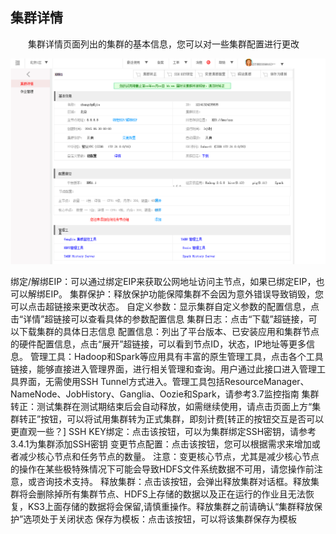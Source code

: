 ## 集群详情

　　集群详情页面列出的集群的基本信息，您可以对一些集群配置进行更改

![集群详情](./images/jiqxq.png)

绑定/解绑EIP：可以通过绑定EIP来获取公网地址访问主节点，如果已绑定EIP，也可以解绑EIP。
集群保护：释放保护功能保障集群不会因为意外错误导致销毁，您可以点击超链接来更改状态。
自定义参数：显示集群自定义参数的配置信息，点击“详情”超链接可以查看具体的参数配置信息
集群日志：点击“下载”超链接，可以下载集群的具体日志信息
配置信息：列出了平台版本、已安装应用和集群节点的硬件配置信息，点击“展开”超链接，可以看到节点ID，状态，IP地址等更多信息。
管理工具：Hadoop和Spark等应用具有丰富的原生管理工具，点击各个工具链接，能够直接进入管理界面，进行相关管理和查询。用户通过此接口进入管理工具界面，无需使用SSH Tunnel方式进入。管理工具包括ResourceManager、NameNode、JobHistory、Ganglia、Oozie和Spark，请参考3.7监控指南
集群转正：测试集群在测试期结束后会自动释放，如需继续使用，请点击页面上方“集群转正”按钮，可以将试用集群转为正式集群，即刻计费[转正的按钮交互是否可以更直观一些？]
SSH KEY绑定：点击该按钮，可以为集群绑定SSH密钥，请参考3.4.1为集群添加SSH密钥
变更节点配置：点击该按钮，您可以根据需求来增加或者减少核心节点和任务节点的数量。
注意：变更核心节点，尤其是减少核心节点的操作在某些极特殊情况下可能会导致HDFS文件系统数据不可用，请您操作前注意，或咨询技术支持。
释放集群：点击该按钮，会弹出释放集群对话框。释放集群将会删除掉所有集群节点、HDFS上存储的数据以及正在运行的作业且无法恢复，KS3上面存储的数据将会保留,请慎重操作。释放集群之前请确认“集群释放保护”选项处于关闭状态
保存为模板：点击该按钮，可以将该集群保存为模板
